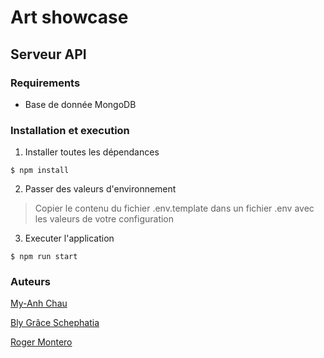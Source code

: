 # Art showcase
## Serveur API

### Requirements
- Base de donnée MongoDB

### Installation et execution

1. Installer toutes les dépendances
```
$ npm install
```

2. Passer des valeurs d'environnement

> Copier le contenu du fichier .env.template dans un fichier .env avec les valeurs de votre configuration

3. Executer l'application
```
$ npm run start
```

### Auteurs
[My-Anh Chau](e1575632@cmaisonneuve.qc.ca)

[Bly Grâce Schephatia](e1234567@cmaisonneuve.qc.ca)

[Roger Montero](e1575710@cmaisonneuve.qc.ca)
